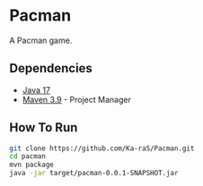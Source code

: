 # Pacman

A Pacman game.

## Dependencies

- [Java 17](https://www.oracle.com/java/technologies/javase/jdk17-archive-downloads.html)
- [Maven 3.9](https://maven.apache.org/install.html) - Project Manager

## How To Run

```bash
git clone https://github.com/Ka-raS/Pacman.git
cd pacman
mvn package
java -jar target/pacman-0.0.1-SNAPSHOT.jar
```